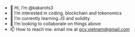 - 👋 Hi, I’m @kakarots3
- 👀 I’m interested in coding, blockchain and tokenomics
- 🌱 I’m currently learning JS and solidity
- 💞️ I’m looking to collaborate on things above
- 📫 How to reach me: email me at gcv.vietnam@gmail.com

<!---
kakarots3/kakarots3 is a ✨ special ✨ repository because its `README.md` (this file) appears on your GitHub profile.
You can click the Preview link to take a look at your changes.
--->
